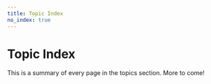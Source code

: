 ```yaml
---
title: Topic Index
no_index: true
---
```


# Topic Index

This is a summary of every page in the topics section. More to come!
<br/><br/>

<TopicIndex />
